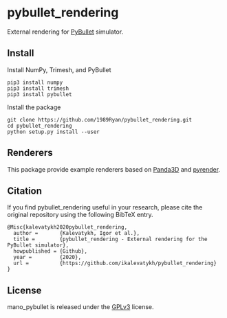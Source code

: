 # pybullet_rendering
External rendering for [PyBullet](https://github.com/bulletphysics/bullet3/) simulator.

## Install

Install NumPy, Trimesh, and PyBullet

```
pip3 install numpy
pip3 install trimesh
pip3 install pybullet
```


Install the package

```
git clone https://github.com/1989Ryan/pybullet_rendering.git
cd pybullet_rendering
python setup.py install --user
```


## Renderers

This package provide example renderers based on [Panda3D](https://www.panda3d.org/) and [pyrender](https://github.com/mmatl/pyrender).

## Citation
If you find pybullet_rendering useful in your research, please cite the original repository using the following BibTeX entry.
```
@Misc{kalevatykh2020pybullet_rendering,
  author =       {Kalevatykh, Igor et al.},
  title =        {pybullet_rendering - External rendering for the PyBullet simulator},
  howpublished = {Github},
  year =         {2020},
  url =          {https://github.com/ikalevatykh/pybullet_rendering}
}
```
## License
mano_pybullet is released under the [GPLv3](https://github.com/ikalevatykh/pybullet_rendering/blob/master/LICENSE) license.
